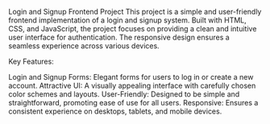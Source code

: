 Login and Signup Frontend Project
This project is a simple and user-friendly frontend implementation of a login and signup system. Built with HTML, CSS, and JavaScript, the project focuses on providing a clean and intuitive user interface for authentication. The responsive design ensures a seamless experience across various devices.

Key Features:

Login and Signup Forms: Elegant forms for users to log in or create a new account.
Attractive UI: A visually appealing interface with carefully chosen color schemes and layouts.
User-Friendly: Designed to be simple and straightforward, promoting ease of use for all users.
Responsive: Ensures a consistent experience on desktops, tablets, and mobile devices.

